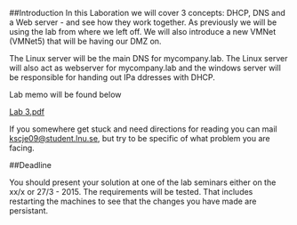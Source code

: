 ##Introduction
In this Laboration we will cover 3 concepts: DHCP, DNS and a Web server -  and see how they work together. As previously we will be using the lab from where we left off. We will also introduce a new VMNet (VMNet5) that will be having our DMZ on.

The Linux server will be the main DNS for mycompany.lab. The Linux server will also act as webserver for mycompany.lab and the windows server will be responsible for handing out IPa ddresses with DHCP.

Lab memo will be found below

[Lab 3.pdf](https://github.com/1DV020/labs/raw/master/Lab%203/Lab_3.pdf)

If you somewhere get stuck and need directions for reading you can mail kscje09@student.lnu.se, but try to be specific of what problem you are facing. 

##Deadline

You should present your solution at one of the lab seminars either on the xx/x or 27/3 - 2015. The requirements will be tested. That includes restarting the machines to see that the changes you have made are persistant.
